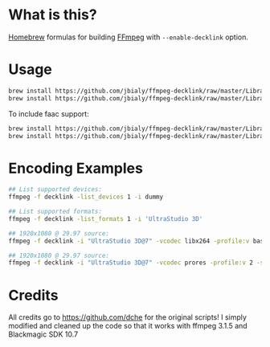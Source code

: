 
# What is this?

[Homebrew](http://brew.sh) formulas for building [FFmpeg](https://www.ffmpeg.org) with `--enable-decklink` option.

# Usage

```bash
brew install https://github.com/jbialy/ffmpeg-decklink/raw/master/Library/Formula/decklink.rb
brew install https://github.com/jbialy/ffmpeg-decklink/raw/master/Library/Formula/ffmpeg.rb --with-decklink
```

To include faac support:

```bash
brew install https://github.com/jbialy/ffmpeg-decklink/raw/master/Library/Formula/decklink.rb
brew install https://github.com/jbialy/ffmpeg-decklink/raw/master/Library/Formula/ffmpeg.rb --with-decklink --with-faac
```

# Encoding Examples

```bash
## List supported devices:
ffmpeg -f decklink -list_devices 1 -i dummy
```

```bash
## List supported formats:
ffmpeg -f decklink -list_formats 1 -i 'UltraStudio 3D'
```

```bash
## 1920x1080 @ 29.97 source:
ffmpeg -f decklink -i "UltraStudio 3D@7" -vcodec libx264 -profile:v baseline -s 1280x720 -r 30000/1001 -b:v 2500k -acodec libfaac -b:a 128k -pix_fmt yuv420p output.mp4
```

```bash
## 1920x1080 @ 29.97 source:
ffmpeg -f decklink -i "UltraStudio 3D@7" -vcodec prores -profile:v 2 -s 1280x720 -r 30000/1001 -acodec copy output.mov
```

# Credits

All credits go to https://github.com/dche for the original scripts! I simply modified and cleaned up the code so that it works with ffmpeg 3.1.5 and Blackmagic SDK 10.7
